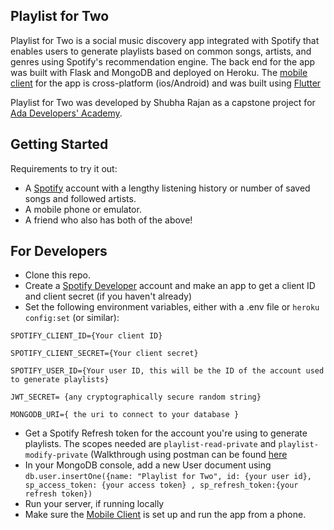 ## Playlist for Two

Playlist for Two is a social music discovery app integrated with Spotify that enables users to generate playlists based on common songs, artists, and genres using Spotify's recommendation engine. The back end for the app was built with Flask and MongoDB and deployed on Heroku. The [mobile client](https://github.com/shubha-rajan/playlist-for-two-frontend/) for the app is cross-platform (ios/Android) and was built using [Flutter](https://flutter.dev/)

Playlist for Two was developed by Shubha Rajan as a capstone project for [Ada Developers' Academy](https://adadevelopersacademy.org).

## Getting Started

Requirements to try it out:

- A [Spotify](spotify.com) account with a lengthy listening history or number of saved songs and followed artists.
- A mobile phone or emulator.
- A friend who also has both of the above!

## For Developers

- Clone this repo.
- Create a [Spotify Developer](https://developer.spotify.com/dashboard/) account and make an app to get a client ID and client secret (if you haven't already)
- Set the following environment variables, either with a .env file or `heroku config:set` (or similar):
```
SPOTIFY_CLIENT_ID={Your client ID}
 
SPOTIFY_CLIENT_SECRET={Your client secret}

SPOTIFY_USER_ID={Your user ID, this will be the ID of the account used to generate playlists} 

JWT_SECRET= {any cryptographically secure random string}

MONGODB_URI={ the uri to connect to your database }
```
- Get a Spotify Refresh token for the account you're using to generate playlists. The scopes needed are `playlist-read-private` and `playlist-modify-private` (Walkthrough using postman can be found [here](https://documenter.getpostman.com/view/583/spotify-playlist-generator/2MtDWP?version=latest)
- In your MongoDB console, add a new User document using 
`db.user.insertOne({name: "Playlist for Two", id: {your user id}, sp_access_token: {your access token} , sp_refresh_token:{your refresh token})`
- Run your server, if running locally
- Make sure the [Mobile Client](https://github.com/shubha-rajan/playlist-for-two-frontend/) is set up and run the app from a phone.
